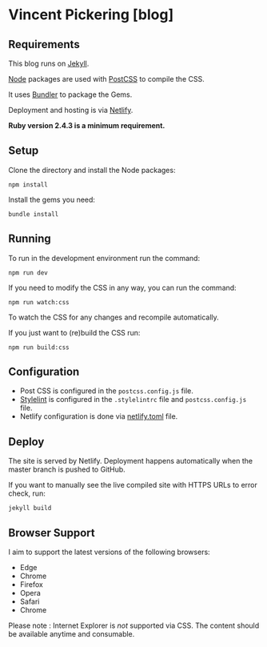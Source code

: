 # Vincent Pickering [blog]

## Requirements

This blog runs on [Jekyll](https://jekyllrb.com/).

[Node](https://nodejs.org/en/) packages are used with [PostCSS](http://postcss.org/) to compile the CSS.

It uses [Bundler](http://bundler.io/) to package the Gems.

Deployment and hosting is via [Netlify](https://www.netlify.com/).

**Ruby version 2.4.3 is a minimum requirement.**

## Setup

Clone the directory and install the Node packages:

```
npm install
```

Install the gems you need:

```
bundle install
```


## Running

To run in the development environment run the command:

```
npm run dev
```

If you need to modify the CSS in any way, you can run the command:

```
npm run watch:css
```

To watch the CSS for any changes and recompile automatically.

If you just want to (re)build the CSS run:

```
npm run build:css
```

## Configuration

- Post CSS is configured in the ``postcss.config.js`` file.
- [Stylelint](https://github.com/stylelint/stylelint) is configured in the ``.stylelintrc`` file and ``postcss.config.js`` file.
- Netlify configuration is done via [netlify.toml](https://www.netlify.com/docs/netlify-toml-reference/) file.



## Deploy

The site is served by Netlify. Deployment happens automatically when the master branch is pushed to GitHub.

If you want to manually see the live compiled site with HTTPS URLs to error check, run:

```
jekyll build
```


## Browser Support

I aim to support the latest versions of the following browsers:

- Edge
- Chrome
- Firefox
- Opera
- Safari
- Chrome

Please note : Internet Explorer is *not* supported via CSS. The content should be available anytime and consumable.
